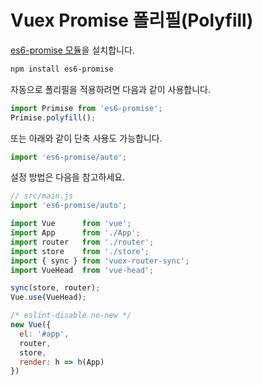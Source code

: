 # Vuex Promise 폴리필(Polyfill)

[es6-promise 모듈](https://github.com/stefanpenner/es6-promise)을 설치합니다.

```sh
npm install es6-promise
```

자동으로 폴리필을 적용하려면 다음과 같이 사용합니다.

```js
import Primise from 'es6-promise';
Primise.polyfill();
```

또는 아래와 같이 단축 사용도 가능합니다.

```js
import 'es6-promise/auto';
```

설정 방법은 다음을 참고하세요.

```js
// src/main.js
import 'es6-promise/auto';

import Vue      from 'vue';
import App      from './App';
import router   from './router';
import store    from './store';
import { sync } from 'vuex-router-sync';
import VueHead  from 'vue-head';

sync(store, router);
Vue.use(VueHead);

/* eslint-disable no-new */
new Vue({
  el: '#app',
  router,
  store,
  render: h => h(App)
})
```

<!-- https://github.com/vuejs-templates/webpack/issues/474 -->
